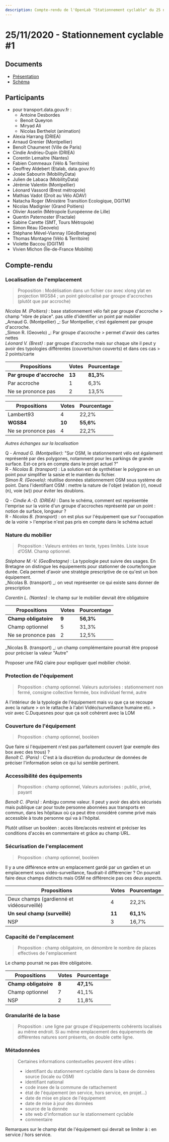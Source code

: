 ```yaml
---
description: Compte-rendu de l'OpenLab "Stationnement cyclable" du 25 novembre 2020.
---
```


# 25/11/2020 - Stationnement cyclable #1

## Documents

* [Présentation](https://docs.google.com/presentation/d/1iFqNwBK1MvxqIevlXN5lJYvfja9X352fteV2mtP-n0U/edit?usp=sharing)
* [Schéma](https://docs.google.com/spreadsheets/d/1P-SmgmR3Fos7MMq4jeWi3S4N9KSqy0v6inu8zW4pG-A/edit?usp=sharing)

## Participants

* pour transport.data.gouv.fr :
  * Antoine Desbordes
  * Benoit Queyron
  * Miryad Ali
  * Nicolas Berthelot (animation)
* Alexia Harrang (DRIEA)
* Arnaud Grenier (Montpellier)
* Benoît Chaumeret (Ville de Paris)
* Cindie Andrieu-Dupin (DRIEA)
* Corentin Lemaitre (Nantes)
* Fabien Commeaux (Vélo & Territoire)
* Geoffrey Aldebert (Etalab, data.gouv.fr)
* Josée Sabourin (MobilityData)
* Julien de Labaca (MobilityData)
* Jérémie Valentin (Montpellier)
* Léonard Vassord (Brest métropole)
* Mathias Vadot (Droit au Vélo ADAV)
* Natacha Roger (Ministère Transition Ecologique, DGITM)
* Nicolas Madignier (Grand Poitiers)
* Olivier Asselin (Métropole Européenne de Lille)
* Quentin Paternoster (Fractale)
* Sabine Carette (SMT, Tours Métropole)
* Simon Réau (Geovelo)
* Stéphane Mével-Viannay (GéoBretagne)
* Thomas Montagne (Vélo & Territoire)
* Violette Baccou (DGITM)
* Vivien Michon (Île-de-France Mobilité)

## Compte-rendu

### Localisation de l'emplacement

> Proposition : Modélisation dans un fichier csv avec xlong ylat en projection WGS84 ; un point géolocalisé  par groupe d'accroches (plutôt que par accroche)

_Nicolas M. (Poitiers)_ : base stationnement vélo fait par groupe d'accroche > champ "nbre de place". pas utile d'identifier un point par mobilier \
_Arnaud G. (Montpellier) _: Sur Montpellier, c'est également par groupe d'accroche. \
_Simon R. (Geovelo) _: Par groupe d'accroche > permet d'avoir des cartes nettes \
_Léonard V. (Brest)_ : par groupe d'accroche mais sur chaque site il peut y avoir des typologies différentes (couverts/non couverts) et dans ces cas > 2 points/carte

| Propositions              | Votes  | Pourcentage |
| ------------------------- | ------ | ----------- |
| **Par groupe d'accroche** | **13** | **81,3%**   |
| Par accroche              | 1      | 6,3%        |
| Ne se prononce pas        | 2      | 13,5%       |

| Propositions       | Votes  | Pourcentage |
| ------------------ | ------ | ----------- |
| Lambert93          | 4      | 22,2%       |
| **WGS84**          | **10** | **55,6%**   |
| Ne se prononce pas | 4      | 22,2%       |

_Autres échanges sur la localisation_

Q - _Arnaud G. (Montpellier):_ "Sur OSM, le stationnement vélo est également représenté par des polygones, notamment pour les parkings de grande surface. Est-ce pris en compte dans le projet actuel ?" \
R - _Nicolas B. (transport)_ : La solution est de synthétiser le polygone en un point pour simplifier la saisie et le maintien du fichier.\
_Simon R. (Geovelo)_: réutilise données stationnement OSM sous système de point. Dans l'identifiant OSM : mettre la nature de l'objet (relation (r), noeud (n), voie (w)) pour éviter les doublons. 

Q - _Cindie A.-D. (DRIEA)_ : Dans le schéma, comment est représentée l'emprise sur la voirie d'un groupe d'accroches représenté par un point : notion de surface, longueur ? \
R - _Nicolas B. (transport)_ : on est plus sur l'équipement que sur l'occupation de la voirie > l'emprise n'est pas pris en compte dans le schéma actuel

### **Nature du mobilier**

> Proposition : Valeurs entrées en texte, types limités. Liste issue d’OSM. Champ optionnel. 

_Stéphane M.-V. (GeoBretagne)_ : La typologie peut suivre des usages. En Bretagne on distingue les équipements pour stationner de courte/longue durée. Cela permet d'avoir une stratégie prescriptive de ce qu'est un bon équipement.\
_Nicolas B. (transport) _: on veut représenter ce qui existe sans donner de prescription

_Corentin L. (Nantes)_ : le champ sur le mobilier devrait être obligatoire

| Propositions          | Votes | Pourcentage |
| --------------------- | ----- | ----------- |
| **Champ obligatoire** | **9** | **56,3%**   |
| Champ optionnel       | 5     | 31,3%       |
| Ne se prononce pas    | 2     | 12,5%       |

_Nicolas B. (transport) _: un champ complémentaire pourrait être proposé pour préciser la valeur "Autre"

Proposer une FAQ claire pour expliquer quel mobilier choisir. 

### Protection de l'équipement

> Proposition : champ optionnel. Valeurs autorisées : stationnement non fermé, consigne collective fermée, box individuel fermé, autre

A l'intérieur de la typologie de l'équipement mais vu que ça se recoupe avec la nature > on le rattache à l'abri Vidéo/surveillance humaine etc. > voir avec C.Duquesnes pour que ça soit cohérent avec la LOM

### Couverture de l'équipement

> Proposition : champ optionnel, booléen 

Que faire si l'équipement n'est pas parfaitement couvert (par exemple des box avec des trous) ?\
_Benoît C. (Paris)_ : C'est à la discrétion du producteur de données de préciser l'information selon ce qui lui semble pertinent. 

### Accessibilité des équipements

> Proposition : champ optionnel, Valeurs autorisées : public, privé, payant

_Benoît C. (Paris)_ : Ambigu comme valeur. Il peut y avoir des abris sécurisés mais publique car pour toute personne abonnées aux transports en commun, dans les hôpitaux où ça peut être considéré comme privé mais accessible à toute personne qui va à l'hôpital.

Plutôt utiliser un booléen : accès libre/accès restreint et préciser les conditions d'accès en commentaire et grâce au champ URL. 

### **Sécurisation de l'emplacement**

> Proposition : champ optionnel, booléen 

Il y a une différence entre un emplacement gardé par un gardien et un emplacement sous vidéo-surveillance, faudrait-il différencier ? On pourrait faire deux champs distincts mais OSM ne différencie pas ces deux aspects. 

| Propositions                              | Votes  | Pourcentage |
| ----------------------------------------- | ------ | ----------- |
| Deux champs (gardienné et vidéosurveillé) | 4      | 22,2%       |
| **Un seul champ (surveillé)**             | **11** | **61,1%**   |
| NSP                                       | 3      | 16,7%       |

### Capacité de l'emplacement &#xD;

> Proposition : champ obligatoire, on dénombre le nombre de places effectives de l'emplacement

Le champ pourrait ne pas être obligatoire. 

| Propositions          | Votes | Pourcentage |
| --------------------- | ----- | ----------- |
| **Champ obligatoire** | **8** | **47,1%**   |
| Champ optionnel       | 7     | 41,1%       |
| NSP                   | 2     | 11,8%       |

### Granularité de la base

> Proposition : une ligne par groupe d'équipements cohérents localisés au même endroit. Si au même emplacement des équipements de différentes natures sont présents, on double cette ligne.

### Métadonnées

> Certaines informations contextuelles peuvent être utiles : 
>
> * identifiant du stationnement cyclable dans la base de données source (locale ou OSM)
> * identifiant national
> * code insee de la commune de rattachement
> * état de l'équipement (en service, hors service, en projet...)
> * date de mise en place de l'équipement
> * date de mise à jour des données
> * source de la donnée
> * site web d'information sur le stationnement cyclable
> * commentaire

Remarques sur le champ état de l'équipement qui devrait se limiter à : en service / hors service.



###











>

